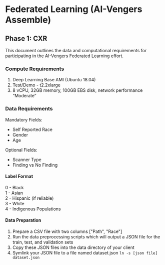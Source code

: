 # Federated Learning (AI-Vengers Assemble)

## Phase 1: CXR

This document outlines the data and computational requirements for participating in the AI-Vengers Federated Learning effort. 

### Compute Requirements

1. Deep Learning Base AMI (Ubuntu 18.04)  
2. Test/Demo - t2.2xlarge   
3. 8 vCPU, 32GB memory, 100GB EBS disk, network performance “Moderate”   

### Data Requirements

Mandatory Fields:
- Self Reported Race  
- Gender  
- Age 

Optional Fields:
- Scanner Type
- Finding vs No Finding

#### Label Format

0 - Black  
1 - Asian  
2 - Hispanic (if reliable)  
3 - White  
4 - Indigenous Populations  

#### Data Preparation

1. Prepare a CSV file with two columns ["Path", "Race"]  
2. Run the data preprocessing scripts which will output a JSON file for the train, test, and validation sets  
3. Copy these JSON files into the data directory of your client  
4. Symlink your JSON file to a file named dataset.json `ln -s [json file] dataset.json`  



